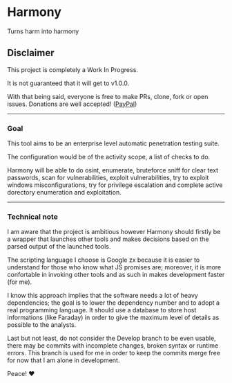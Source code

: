 # Harmony
Turns harm into harmony

## Disclaimer 
This project is completely a Work In Progress.

It is not guaranteed that it will get to v1.0.0. 

With that being said, everyone is free to make PRs, clone, fork or open issues. 
Donations are well accepted! ([PayPal](https://www.paypal.me/MrcSantos))

------------

### Goal
This tool aims to be an enterprise level automatic penetration testing suite.

The configuration would be of the activity scope, a list of checks to do.

Harmony will be able to do osint, enumerate, bruteforce sniff for clear text passwords, scan for vulnerabilities, exploit vulnerabilities, try to exploit windows misconfigurations, try for privilege escalation and complete active dorectory enumeration and exploitation.

---------

### Technical note
I am aware that the project is ambitious however Harmony should firstly be a wrapper that launches other tools and makes decisions based on the parsed output of the launched tools.

The scripting language I choose is Google zx because it is easier to understand for those who know what JS promises are; moreover, it is more confortable in invoking other tools and as such in makes development faster (for me).

I know this approach implies that the software needs a lot of heavy dependencies; the goal is to lower the dependency number and to adopt a real programming language.
It should use a database to store host informations (like Faraday) in order to give the maximum level of details as possible to the analysts.



Last but not least, do not consider the Develop branch to be even usable, there may be commits with incomplete changes, broken syntax or runtime errors.
This branch is used for me in order to keep the commits merge free for now that I am alone in development.



Peace! ❤️
